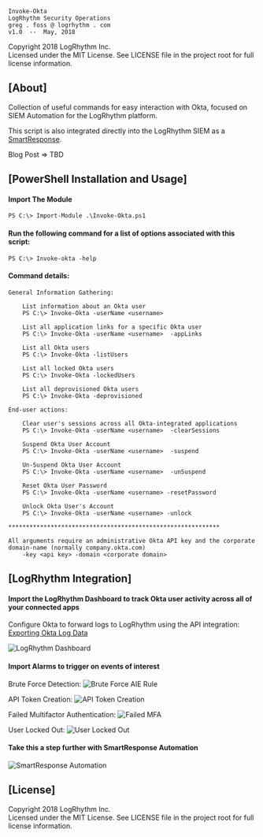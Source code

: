 ﻿
    Invoke-Okta
    LogRhythm Security Operations
    greg . foss @ logrhythm . com
    v1.0  --  May, 2018

Copyright 2018 LogRhythm Inc.   
Licensed under the MIT License. See LICENSE file in the project root for full license information.


## [About]
    
Collection of useful commands for easy interaction with Okta, focused on SIEM Automation for the LogRhythm platform.

This script is also integrated directly into the LogRhythm SIEM as a [SmartResponse](https://logrhythm.com/solutions/security/security-automation-and-orchestration/).

Blog Post => TBD


## [PowerShell Installation and Usage]

#### Import The Module
	
	PS C:\> Import-Module .\Invoke-Okta.ps1

#### Run the following command for a list of options associated with this script:

    PS C:\> Invoke-okta -help

#### Command details:

    General Information Gathering:
        
        List information about an Okta user
        PS C:\> Invoke-Okta -userName <username> 

        List all application links for a specific Okta user
        PS C:\> Invoke-Okta -userName <username>  -appLinks
            
        List all Okta users
        PS C:\> Invoke-Okta -listUsers 

        List all locked Okta users
        PS C:\> Invoke-Okta -lockedUsers 
        
        List all deprovisioned Okta users
        PS C:\> Invoke-Okta -deprovisioned 

    End-user actions:

        Clear user's sessions across all Okta-integrated applications
        PS C:\> Invoke-Okta -userName <username>  -clearSessions

        Suspend Okta User Account
        PS C:\> Invoke-Okta -userName <username>  -suspend

        Un-Suspend Okta User Account
        PS C:\> Invoke-Okta -userName <username>  -unSuspend

        Reset Okta User Password
        PS C:\> Invoke-Okta -userName <username> -resetPassword

        Unlock Okta User's Account
        PS C:\> Invoke-Okta -userName <username> -unlock

    ************************************************************

    All arguments require an administrative Okta API key and the corporate domain-name (normally company.okta.com)
        -key <api key> -domain <corporate domain>


## [LogRhythm Integration]

#### Import the LogRhythm Dashboard to track Okta user activity across all of your connected apps

Configure Okta to forward logs to LogRhythm using the API integration: [Exporting Okta Log Data](https://support.okta.com/help/Documentation/Knowledge_Article/Exporting-Okta-Log-Data)

![LogRhythm Dashboard](https://user-images.githubusercontent.com/727732/40144233-266dc638-591b-11e8-9e3a-f84495727604.png)

#### Import Alarms to trigger on events of interest

Brute Force Detection:
![Brute Force AIE Rule](https://user-images.githubusercontent.com/727732/40144280-53a46be8-591b-11e8-9b39-1c521bfae713.png)

API Token Creation:
![API Token Creation](https://user-images.githubusercontent.com/727732/40144322-7015fbde-591b-11e8-92bf-bf6392d615a9.png)

Failed Multifactor Authentication:
![Failed MFA](https://user-images.githubusercontent.com/727732/40144364-8c8c570e-591b-11e8-80f7-177d9ec4be4b.png)

User Locked Out:
![User Locked Out](https://user-images.githubusercontent.com/727732/40144375-9a914fb2-591b-11e8-86f6-cee2415ec72a.png)

#### Take this a step further with SmartResponse Automation

![SmartResponse Automation](https://user-images.githubusercontent.com/727732/40144407-bef7c76e-591b-11e8-8267-e0a873729088.png)

## [License]

Copyright 2018 LogRhythm Inc.   
Licensed under the MIT License. See LICENSE file in the project root for full license information.
